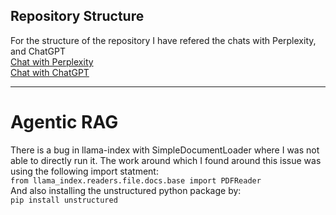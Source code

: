 ## Repository Structure
For the structure of the repository I have refered the chats with Perplexity, and ChatGPT  
[Chat with Perplexity](https://www.perplexity.ai/search/best-folder-structure-for-full-tLSblRSNTY.tMZqA0wfocw)  
[Chat with ChatGPT](https://chatgpt.com/share/4b3f49f4-b81c-47df-811d-8cd0bcf489fc)  

---

# Agentic RAG

There is a bug in llama-index with SimpleDocumentLoader where I was not able to directly run it.
The work around which I found around this issue was using the following import statment:  
`from llama_index.readers.file.docs.base import PDFReader`  
And also installing the unstructured python package by:  
`pip install unstructured`
